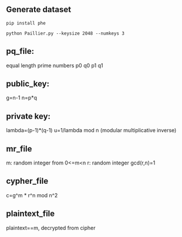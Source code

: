 ## Generate dataset
```
pip install phe
```
```
python Paillier.py --keysize 2048 --numkeys 3 
```
## pq_file:
equal length prime numbers
p0 
q0 
p1
q1

## public_key:
g=n-1
n=p*q

## private key:
lambda=(p-1)*(q-1)
u=1/lambda mod n  (modular multiplicative inverse)

## mr_file
m: random integer from 0<=m<n
r: random integer gcd(r,n)=1

## cypher_file
c=g^m * r^n mod n^2

## plaintext_file

plaintext==m, decrypted from cipher
